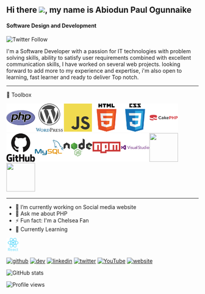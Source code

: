 ## Hi there <img src="https://raw.githubusercontent.com/MartinHeinz/MartinHeinz/master/wave.gif" width="30px">, my name is Abiodun Paul Ogunnaike
#### Software Design and Development


![Twitter Follow](https://img.shields.io/twitter/follow/abbeymanic)


I'm a Software Developer with a passion for IT technologies with problem solving skills, ability to satisfy user requirements combined with excellent communication skills, I have worked on several web projects. looking forward to add more to my experience and expertise, i'm also open to learning, fast learner and ready to deliver Top notch.

---
🧰 Toolbox

<img src="https://github.com/devicons/devicon/blob/master/icons/php/php-original.svg" alt="php logo" width="75" height="75" /><img src="https://github.com/devicons/devicon/blob/master/icons/wordpress/wordpress-original.svg" alt="php logo" width="75" height="75" /><img src="https://github.com/devicons/devicon/blob/master/icons/javascript/javascript-original.svg" width="75px" height="75px"><img src="https://github.com/devicons/devicon/blob/master/icons/html5/html5-original-wordmark.svg" width="75px" height="75px"><img src="https://github.com/devicons/devicon/blob/master/icons/css3/css3-original-wordmark.svg" width="75px" height="75px"><img src="https://github.com/devicons/devicon/blob/master/icons/cakephp/cakephp-original-wordmark.svg" width="75px" height="75px"><img src="https://github.com/devicons/devicon/blob/master/icons/github/github-original-wordmark.svg" width="75px" height="75px"><img src="https://github.com/devicons/devicon/blob/master/icons/mysql/mysql-original-wordmark.svg" width="75px" height="75px"><img src="https://github.com/devicons/devicon/blob/master/icons/nodejs/nodejs-original-wordmark.svg" width="75px" height="75px"><img src="https://github.com/devicons/devicon/blob/master/icons/npm/npm-original-wordmark.svg" width="75px" height="75px"><img src="https://github.com/devicons/devicon/blob/master/icons/visualstudio/visualstudio-plain-wordmark.svg" width="75px" height="75px"><img src="https://cdn.worldvectorlogo.com/logos/yarn.svg" width="75px" height="75px">
<img src="https://cdn.worldvectorlogo.com/logos/amazon-lightsail.svg" width="75px" height="75px">

---

- 🔭 I’m currently working on Social media website  
- 💬 Ask me about PHP 
- ⚡ Fun fact: I'm a Chelsea Fan 
- 🏫 Currently Learning 
<img src="https://github.com/devicons/devicon/blob/master/icons/react/react-original-wordmark.svg" width="35px" height="35px">


[<img src='https://cdn.jsdelivr.net/npm/simple-icons@3.0.1/icons/github.svg' alt='github' height='40'>](https://github.com/abbeymaniak)  [<img src='https://cdn.jsdelivr.net/npm/simple-icons@3.0.1/icons/dev-dot-to.svg' alt='dev' height='40'>](https://dev.to/abbeymaniak)  [<img src='https://cdn.jsdelivr.net/npm/simple-icons@3.0.1/icons/linkedin.svg' alt='linkedin' height='40'>](https://www.linkedin.com/in/abiodun-paul-ogunnaike-355bb185/)  [<img src='https://cdn.jsdelivr.net/npm/simple-icons@3.0.1/icons/twitter.svg' alt='twitter' height='40'>](https://twitter.com/abbeymanic)  [<img src='https://cdn.jsdelivr.net/npm/simple-icons@3.0.1/icons/youtube.svg' alt='YouTube' height='40'>](https://www.youtube.com/channel/https://www.youtube.com/channel/UCITVRT8zoM4VKCfetBaO0UA)  [<img src='https://cdn.jsdelivr.net/npm/simple-icons@3.0.1/icons/icloud.svg' alt='website' height='40'>](https://primastech.com)  

![GitHub stats](https://github-readme-stats.vercel.app/api?username=abbeymaniak&show_icons=true)  

![Profile views](https://gpvc.arturio.dev/abbeymaniak)  
